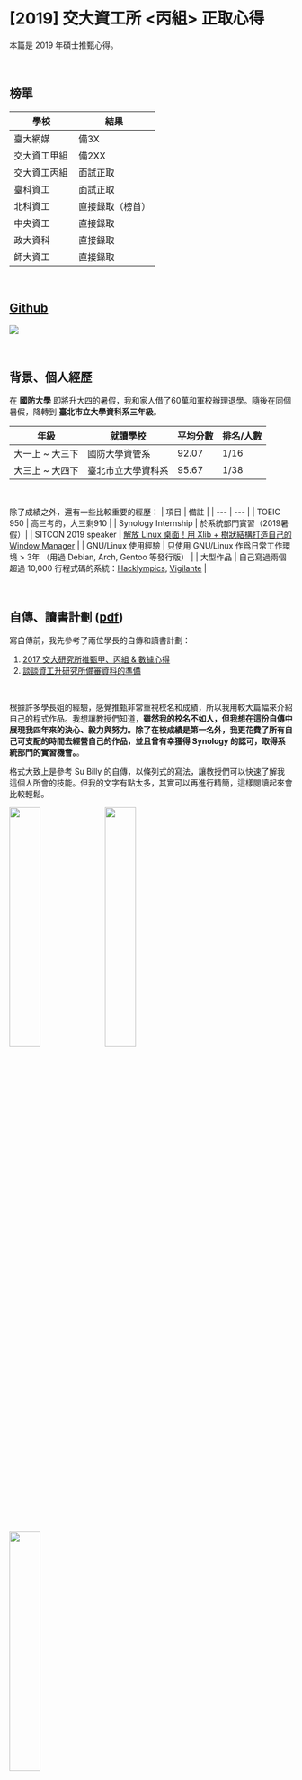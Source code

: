 # [2019] 交大資工所 <丙組> 正取心得

本篇是 2019 年碩士推甄心得。

<br>

## 榜單
| 學校 | 結果 |
| --- | --- |
| 臺大網媒 | 備3X |
| 交大資工甲組 | 備2XX |
| 交大資工丙組 | 面試正取 |
| 臺科資工 | 面試正取 |
| 北科資工 | 直接錄取（榜首） |
| 中央資工 | 直接錄取 |
| 政大資科 | 直接錄取 |
| 師大資工 | 直接錄取 |

<br>

## [Github](https://github.com/aesophor)
![](https://i.imgur.com/fjQ5hko.png)

<br>

## 背景、個人經歷
在 **國防大學** 即將升大四的暑假，我和家人借了60萬和軍校辦理退學。隨後在同個暑假，降轉到 **臺北市立大學資科系三年級**。

| 年級 | 就讀學校 | 平均分數 | 排名/人數 |
| --- | --- | --- | --- |
| 大一上 ~ 大三下 | 國防大學資管系 | 92.07 | 1/16 |
| 大三上 ~ 大四下 | 臺北市立大學資科系 | 95.67 | 1/38 |

<br>

除了成績之外，還有一些比較重要的經歷：
| 項目 | 備註 |
| --- | --- |
| TOEIC 950 | 高三考的，大三剩910 |
| Synology Internship | 於系統部門實習（2019暑假）|
| SITCON 2019 speaker | [解放 Linux 桌面！用 Xlib + 樹狀結構打造自己的 Window Manager](https://sitcon.org/2019/agenda/f7b2dd20-0257-421d-9335-a4a76cf4d142) |
| GNU/Linux 使用經驗 | 只使用 GNU/Linux 作爲日常工作環境 > 3年 （用過 Debian, Arch, Gentoo 等發行版） |
| 大型作品 | 自己寫過兩個超過 10,000 行程式碼的系統：[Hacklympics](https://github.com/aesophor/hacklympics), [Vigilante](https://github.com/aesophor/vigilante) |

<br>

## 自傳、讀書計劃 ([pdf](https://drive.google.com/file/d/1SVwwxm0VccIGnkcgs0Kiq7An1TWEY_RA/view?usp=sharing))
寫自傳前，我先參考了兩位學長的自傳和讀書計劃：
1. [2017 交大研究所推甄甲、丙組 & 數據心得](https://medium.com/@g4691821/2017-%E4%BA%A4%E5%A4%A7%E7%A0%94%E7%A9%B6%E6%89%80%E6%8E%A8%E7%94%84%E7%94%B2-%E4%B8%99%E7%B5%84-%E6%95%B8%E6%93%9A%E5%BF%83%E5%BE%97-de49ad2d93c)
2. [談談資工升研究所備審資料的準備](https://island.shaform.com/zh/2012/11/16/application-for-graduate-school/)

<br>

根據許多學長姐的經驗，感覺推甄非常重視校名和成績，所以我用較大篇幅來介紹自己的程式作品。我想讓教授們知道，**雖然我的校名不如人，但我想在這份自傳中展現我四年來的決心、毅力與努力。除了在校成績是第一名外，我更花費了所有自己可支配的時間去經營自己的作品，並且曾有幸獲得 Synology 的認可，取得系統部門的實習機會。**。

格式大致上是參考 Su Billy 的自傳，以條列式的寫法，讓教授們可以快速了解我這個人所會的技能。但我的文字有點太多，其實可以再進行精簡，這樣閱讀起來會比較輕鬆。

<img src="https://i.imgur.com/O8RB1xO.png" width="33%"> <img src="https://i.imgur.com/q2dK5D0.png" width="33%"> <img src="https://i.imgur.com/o7wAQUV.png" width="33%">

<br>

## 推薦信
